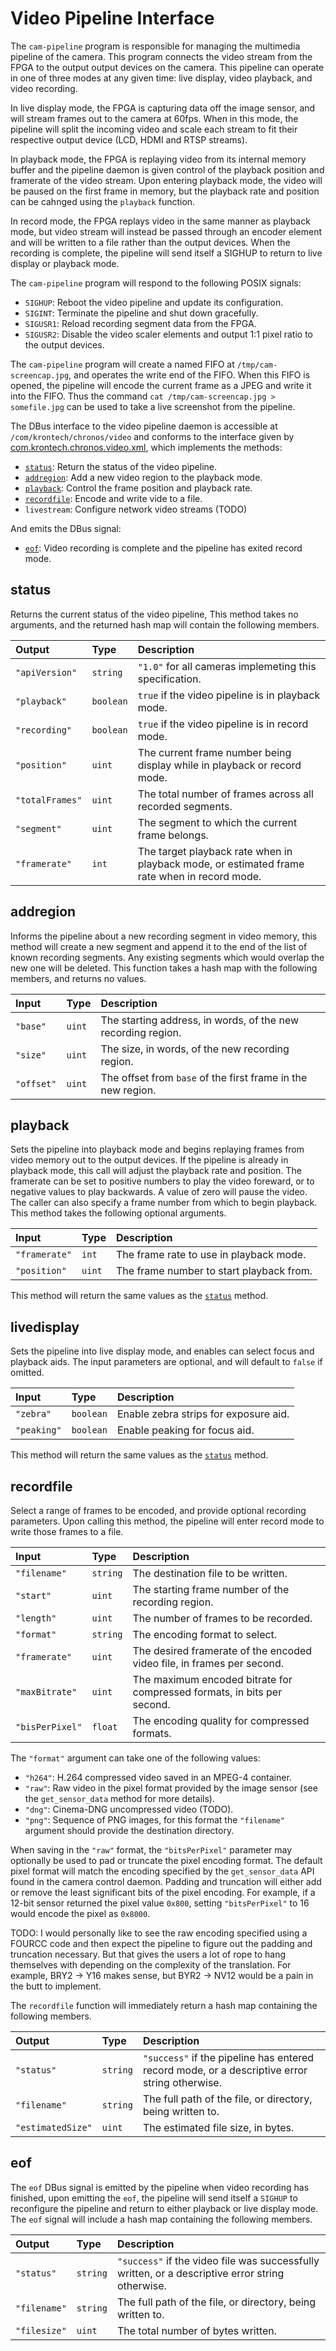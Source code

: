 Video Pipeline Interface
========================

The `cam-pipeline` program is responsible for managing the multimedia pipeline
of the camera. This program connects the video stream from the FPGA to the output
output devices on the camera. This pipeline can operate in one of three modes
at any given time: live display, video playback, and video recording.

In live display mode, the FPGA is capturing data off the image sensor, and will
stream frames out to the camera at 60fps. When in this mode, the pipeline will
split the incoming video and scale each stream to fit their respective output
device (LCD, HDMI and RTSP streams).

In playback mode, the FPGA is replaying video from its internal memory buffer and
the pipeline daemon is given control of the playback position and framerate of the
video stream. Upon entering playback mode, the video will be paused on the first
frame in memory, but the playback rate and position can be cahnged using the
`playback` function.

In record mode, the FPGA replays video in the same manner as playback mode, but
video stream will instead be passed through an encoder element and will be written
to a file rather than the output devices. When the recording is complete, the
pipeline will send itself a SIGHUP to return to live display or playback mode.

The `cam-pipeline` program will respond to the following POSIX signals:

 * `SIGHUP`: Reboot the video pipeline and update its configuration.
 * `SIGINT`: Terminate the pipeline and shut down gracefully.
 * `SIGUSR1`: Reload recording segment data from the FPGA.
 * `SIGUSR2`: Disable the video scaler elements and output 1:1 pixel ratio to the output devices.

The `cam-pipeline` program will create a named FIFO at `/tmp/cam-screencap.jpg`,
and operates the write end of the FIFO. When this FIFO is opened, the pipeline will
encode the current frame as a JPEG and write it into the FIFO. Thus the command
`cat /tmp/cam-screencap.jpg > somefile.jpg` can be used to take a live screenshot
from the pipeline.

The DBus interface to the video pipeline daemon is accessible at
`/com/krontech/chronos/video` and conforms to the interface given by
[com.krontech.chronos.video.xml](../../src/api/com.krontech.chronos.video.xml), which
implements the methods:

* [`status`](#status): Return the status of the video pipeline.
* [`addregion`](#addregion): Add a new video region to the playback mode.
* [`playback`](#playback): Control the frame position and playback rate.
* [`recordfile`](#recordfile): Encode and write vide to a file.
* `livestream`: Configure network video streams (TODO)

And emits the DBus signal:
 * [`eof`](#eof): Video recording is complete and the pipeline has exited record mode.

status
------
Returns the current status of the video pipeline, This method takes no
arguments, and the returned hash map will contain the following members.

| Output            | Type      | Description
|:----------------- |:--------- |:--------------
| `"apiVersion"`    | `string`  | `"1.0"` for all cameras implemeting this specification.
| `"playback"`      | `boolean` | `true` if the video pipeline is in playback mode.
| `"recording"`     | `boolean` | `true` if the video pipeline is in record mode.
| `"position"`      | `uint`    | The current frame number being display while in playback or record mode.
| `"totalFrames"`   | `uint`    | The total number of frames across all recorded segments.
| `"segment"`       | `uint`    | The segment to which the current frame belongs.
| `"framerate"`     | `int`     | The target playback rate when in playback mode, or estimated frame rate when in record mode.

addregion
---------
Informs the pipeline about a new recording segment in video memory, this method
will create a new segment and append it to the end of the list of known recording
segments. Any existing segments which would overlap the new one will be deleted.
This function takes a hash map with the following members, and returns no values.


| Input             | Type      | Description
|:----------------- |:--------- |:--------------
| `"base"`          | `uint`    | The starting address, in words, of the new recording region.
| `"size"`          | `uint`    | The size, in words, of the new recording region.
| `"offset"`        | `uint`    | The offset from `base` of the first frame in the new region.

playback
--------
Sets the pipeline into playback mode and begins replaying frames from video memory out to the
output devices. If the pipeline is already in playback mode, this call will adjust the playback
rate and position. The framerate can be set to positive numbers to play the video foreward, or
to negative values to play backwards. A value of zero will pause the video. The caller can
also specify a frame number from which to begin playback. This method takes the following
optional arguments.

| Input             | Type      | Description
|:----------------- |:--------- |:--------------
| `"framerate"`     | `int`     | The frame rate to use in playback mode.
| `"position"`      | `uint`    | The frame number to start playback from.

This method will return the same values as the [`status`](#status) method.

livedisplay
-----------
Sets the pipeline into live display mode, and enables can select focus and playback aids.
The input parameters are optional, and will default to `false` if omitted.

| Input             | Type      | Description
|:----------------- |:--------- |:--------------
| `"zebra"`         | `boolean` | Enable zebra strips for exposure aid.
| `"peaking"`       | `boolean` | Enable peaking for focus aid.

This method will return the same values as the [`status`](#status) method.

recordfile
----------
Select a range of frames to be encoded, and provide optional recording parameters. Upon calling
this method, the pipeline will enter record mode to write those frames to a file.

| Input             | Type      | Description
|:----------------- |:--------- |:--------------
| `"filename"`      | `string`  | The destination file to be written.
| `"start"`         | `uint`    | The starting frame number of the recording region.
| `"length"`        | `uint`    | The number of frames to be recorded.
| `"format"`        | `string`  | The encoding format to select.
| `"framerate"`     | `uint`    | The desired framerate of the encoded video file, in frames per second.
| `"maxBitrate"`    | `uint`    | The maximum encoded bitrate for compressed formats, in bits per second.
| `"bisPerPixel"`   | `float`   | The encoding quality for compressed formats.

The `"format"` argument can take one of the following values:
 * `"h264"`: H.264 compressed video saved in an MPEG-4 container.
 * `"raw"`: Raw video in the pixel format provided by the image sensor (see the `get_sensor_data` method for more details).
 * `"dng"`: Cinema-DNG uncompressed video (TODO).
 * `"png"`: Sequence of PNG images, for this format the `"filename"` argument should provide the destination directory.

When saving in the `"raw"` format, the `"bitsPerPixel"` parameter may optionally be used to pad
or truncate the pixel encoding format. The default pixel format will match the encoding specified
by the `get_sensor_data` API found in the camera control daemon. Padding and truncation will either
add or remove the least significant bits of the pixel encoding. For example, if a 12-bit sensor
returned the pixel value `0x800`, setting `"bitsPerPixel"` to 16 would encode the pixel as `0x8000`.

TODO: I would personally like to see the raw encoding specified using a FOURCC code and then expect
the pipeline to figure out the padding and truncation necessary. But that gives the users a lot of
rope to hang themselves with depending on the complexity of the translation. For example, BRY2 -> Y16
makes sense, but BYR2 -> NV12 would be a pain in the butt to implement.

The `recordfile` function will immediately return a hash map containing the following
members.

| Output            | Type      | Description
|:----------------- |:--------- |:--------------
| `"status"`        | `string`  | `"success"` if the pipeline has entered record mode, or a descriptive error string otherwise.
| `"filename"`      | `string`  | The full path of the file, or directory, being written to.
| `"estimatedSize"` | `uint`    | The estimated file size, in bytes.

eof
---
The `eof` DBus signal is emitted by the pipeline when video recording has finished, upon emitting the `eof`,
the pipeline will send itself a `SIGHUP` to reconfigure the pipeline and return to either playback or live
display mode. The `eof` signal will include a hash map containing the following members.

| Output            | Type      | Description
|:----------------- |:--------- |:--------------
| `"status"`        | `string`  | `"success"` if the video file was successfully written, or a descriptive error string otherwise.
| `"filename"`      | `string`  | The full path of the file, or directory, being written to.
| `"filesize"`      | `uint`    | The total number of bytes written.

